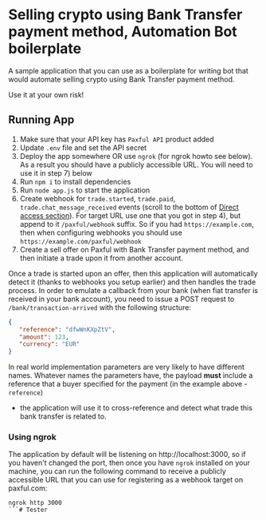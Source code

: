 # Selling crypto using Bank Transfer payment method, Automation Bot boilerplate

A sample application that you can use as a boilerplate for writing bot that would automate selling crypto using 
Bank Transfer payment method.

Use it at your own risk!

## Running App

1. Make sure that your API key has `Paxful API` product added
2. Update `.env` file and set the API secret
3. Deploy the app somewhere OR use `ngrok` (for ngrok howto see below). As a result you should have a publicly
   accessible URL. You will need to use it in step 7) below
5. Run `npm i` to install dependencies
6. Run `node app.js` to start the application
7. Create webhook for `trade.started`, `trade.paid`, `trade.chat_message_received` events (scroll to the bottom of
   [Direct access section](https://developers.paxful.com/dashboard/direct-access)). For target URL use one that you
   got in step 4), but append to it `/paxful/webhook` suffix. So if you had `https://example.com`, then when configuring
   webhooks you should use `https://example.com/paxful/webhook`
8. Create a sell offer on Paxful with Bank Transfer payment method, and then initiate a trade upon it from
   another account.
   
Once a trade is started upon an offer, then this application will automatically detect it (thanks to webhooks you setup
earlier) and then handles the trade process. In order to emulate a callback
from your bank (when fiat transfer is received in your bank account), you need to issue a POST request to
`/bank/transaction-arrived` with the following structure:

```json
{
   "reference": "dfwWnKXpZtV",
   "amount": 123,
   "currency": "EUR"
}
```

In real world implementation parameters are very likely to have different names. Whatever names the parameters
have, the payload **must** include a reference that a buyer specified for the payment (in the example above - `reference`)
- the application will use it to cross-reference and detect what trade this bank transfer is related to.

### Using ngrok

The application by default will be listening on http://localhost:3000, so if you haven't changed the port, then
once you have `ngrok` installed on your machine, you can run the following command to receive a publicly accessible
URL that you can use for registering as a webhook target on paxful.com:

```
ngrok http 3000
```#   T e s t e r  
 